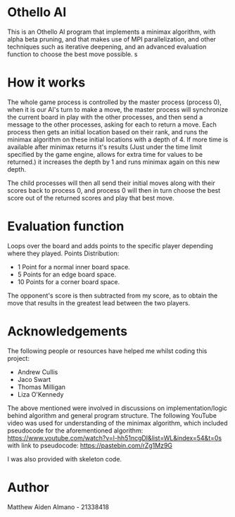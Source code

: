 # Othello AI

This is an Othello AI program that implements a minimax algorithm, with alpha beta pruning, and that makes use of MPI parallelization, and other techniques such as iterative deepening, and an advanced evaluation function to choose the best move possible. 
s
# How it works

The whole game process is controlled by the master process (process 0), when it is our AI's turn to make a move, the master process will synchronize the current board in play with the other processes, and then send a message to the other processes, asking for each to return a move. Each process then gets an initial location based on their rank, and runs the minimax algorithm on these initial locations with a depth of 4. If more time is available after minimax returns it's results (Just under the time limit specified by the game engine, allows for extra time for values to be returned.) it increases the depth by 1 and runs minimax again on this new depth. 

The child processes will then all send their initial moves along with their scores back to process 0, and process 0 will then in turn choose the best score out of the returned scores and play that best move.

# Evaluation function

Loops over the board and adds points to the specific player depending where
they played.
 Points Distribution:
 - 1 Point for a normal inner board space.
 - 5 Points for an edge board space.
 - 10 Points for a corner board space.
 
 The opponent's score is then subtracted from my score, as to obtain the move that results in the greatest lead between the two players.

  # Acknowledgements
  The following people or resources have helped me whilst coding this project:
  - Andrew Cullis
  - Jaco Swart
  - Thomas Milligan
  - Liza O'Kennedy 

The above mentioned were involved in discussions on implementation/logic behind algorithm and general program structure.
The following YouTube video was used for understanding of the minimax algorithm, which included pseudocode for the aforementioned algorithm:
https://www.youtube.com/watch?v=l-hh51ncgDI&list=WL&index=54&t=0s
with link to pseudocode:
https://pastebin.com/rZg1Mz9G

I was also provided with skeleton code.


# Author

Matthew Aiden Almano - 21338418
